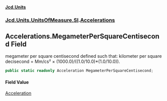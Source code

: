 #### [Jcd.Units](index.md 'index')

### [Jcd.Units.UnitsOfMeasure.SI](Jcd.Units.UnitsOfMeasure.SI.md 'Jcd.Units.UnitsOfMeasure.SI').[Accelerations](Accelerations.md 'Jcd.Units.UnitsOfMeasure.SI.Accelerations')

## Accelerations.MegameterPerSquareCentisecond Field

megameter per square centisecond defined such that: kilometer per square decisecond = Mm/cs² ×
(1000.0)/((1.0/10.0)*(1.0/10.0)).

```csharp
public static readonly Acceleration MegameterPerSquareCentisecond;
```

#### Field Value

[Acceleration](Acceleration.md 'Jcd.Units.UnitTypes.Acceleration')